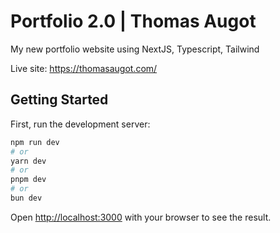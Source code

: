 # Portfolio 2.0 | Thomas Augot

My new portfolio website using NextJS, Typescript, Tailwind

Live site: https://thomasaugot.com/

## Getting Started

First, run the development server:

```bash
npm run dev
# or
yarn dev
# or
pnpm dev
# or
bun dev
```

Open [http://localhost:3000](http://localhost:3000) with your browser to see the result.
